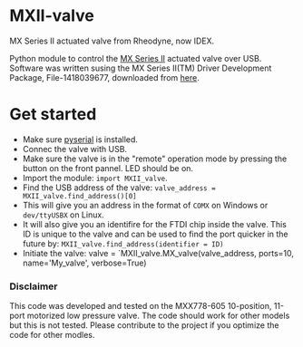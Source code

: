 # MXII-valve
MX Series II actuated valve from Rheodyne, now IDEX.

Python module to control the [MX Series II](https://www.idex-hs.com/store/valves/stand-alone-valve-products/mx-series-iitm.html) actuated valve over USB. Software was written susing the MX Series II(TM) Driver Development Package, File-1418039677, downloaded from [here](https://www.idex-hs.com/support/literature-downloads/operation-manuals).

# Get started
- Make sure [pyserial](https://pythonhosted.org/pyserial/) is installed.
- Connec the valve with USB.
- Make sure the valve is in the "remote" operation mode by pressing the button on the front pannel. LED should be on. 
- Import the module: `import MXII_valve`.
- Find the USB address of the valve: `valve_address = MXII_valve.find_address()[0]`
- This will give you an address in the format of `COMX` on Windows or `dev/ttyUSBX` on Linux.
- It will also give you an identifire for the FTDI chip inside the valve. This ID is unique to the valve and can be used to find the port quicker in the future by: `MXII_valve.find_address(identifier = ID)`
- Initiate the valve: valve = `MXII_valve.MX_valve(valve_address, ports=10, name='My_valve', verbose=True)



### Disclaimer
This code was developed and tested on the MXX778-605 10-position, 11-port motorized low pressure valve. The code should work for other models but this is not tested. Please contribute to the project if you optimize the code for other modles. 
